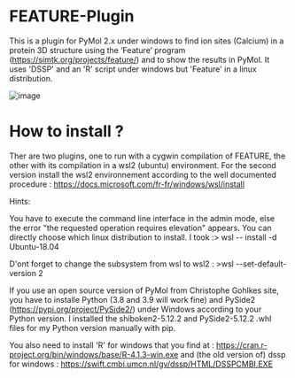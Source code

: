 # FEATURE-Plugin

This is a plugin for PyMol 2.x under windows to find ion sites (Calcium) in a protein 3D structure using the ‘Feature’ program (https://simtk.org/projects/feature/) and to show the results in PyMol. It uses 'DSSP' and an 'R' script under windows but 'Feature' in a linux distribution.

![image](https://user-images.githubusercontent.com/102952395/161944745-b986e752-e4c6-490f-965a-59ed1f71a183.png)
# How to install ?

Ther are two plugins, one to run with a cygwin compilation of FEATURE, the other with its compilation in a wsl2 (ubuntu) environment. For the second version install the wsl2 environnement according to the well documented procedure : https://docs.microsoft.com/fr-fr/windows/wsl/install

Hints:

You have to execute the command line interface in the admin mode, else the error "the requested operation requires elevation" appears.
You can directly choose which linux distribution to install. I took :> wsl -- install -d Ubuntu-18.04

D'ont forget to change the subsystem from wsl to wsl2 : >wsl --set-default-version 2

If you use an open source version of PyMol from Christophe Gohlkes site, you have to installe Python (3.8 and 3.9 will work fine) and PySide2 (https://pypi.org/project/PySide2/) under Windows according to your Python version. I installed the shiboken2-5.12.2 and PySide2-5.12.2 .whl files for my Python version manually with pip.

You also need to install 'R' for windows that you find at : https://cran.r-project.org/bin/windows/base/R-4.1.3-win.exe and (the old version of) dssp for windows : https://swift.cmbi.umcn.nl/gv/dssp/HTML/DSSPCMBI.EXE

